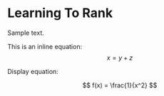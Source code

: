 # Learning To Rank

Sample text.

This is an inline equation: $$x = y + z$$

Display equation:

$$ f(x) = \frac{1}{x^2} $$
